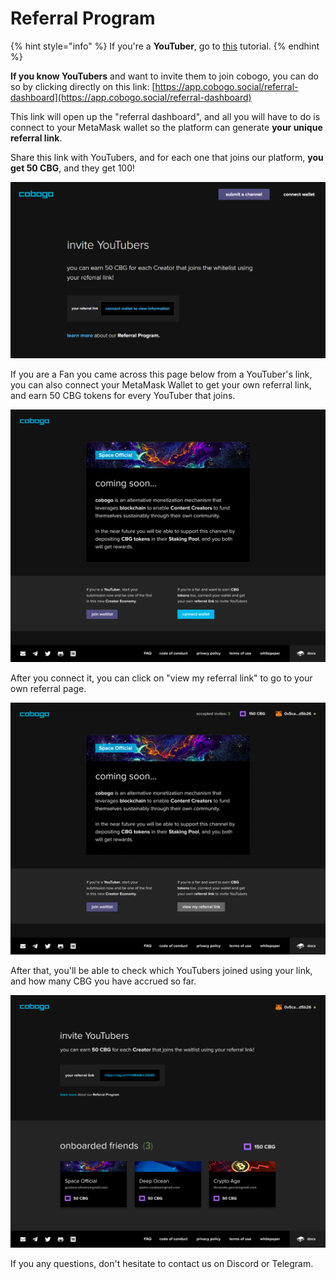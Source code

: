 # Referral Program

{% hint style="info" %}
If you're a **YouTuber**, go to [this](../cobogo-social/referral-program.md) tutorial.
{% endhint %}

**If you know YouTubers** and want to invite them to join cobogo, you can do so by clicking directly on this link: [https://app.cobogo.social/referral-dashboard](https://app.cobogo.social/referral-dashboard)

This link will open up the "referral dashboard", and all you will have to do is connect to your MetaMask wallet so the platform can generate **your unique referral link**.

Share this link with YouTubers, and for each one that joins our platform, **you get 50 CBG**, and they get 100!

![](<../.gitbook/assets/referral dashboard.PNG>)

If you are a Fan you came across this page below from a YouTuber's link, you can also connect your MetaMask Wallet to get your own referral link, and earn 50 CBG tokens for every YouTuber that joins.

![](<../.gitbook/assets/10-Whitelist - Blankslate - 01.png>)

After you connect it, you can click on "view my referral link" to go to your own referral page.

![](<../.gitbook/assets/11-Whitelist - Blankslate - 02.png>)

After that, you'll be able to check which YouTubers joined using your link, and how many CBG you have accrued so far.

![](<../.gitbook/assets/12-Whitelist - Referral dashboard (1).png>)

If you any questions, don't hesitate to contact us on Discord or Telegram.

